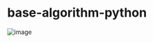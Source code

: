 # base-algorithm-python

![image](https://github.com/data2/base-algorithm-python/assets/13504729/dee8285a-4bfd-4a8e-9ad9-9fc564bb542e)
